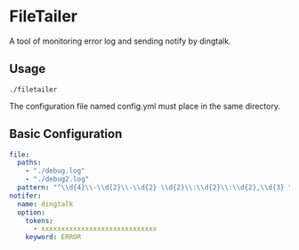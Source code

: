 FileTailer
==========

A tool of monitoring error log and sending notify by dingtalk.

Usage
------

```
./filetailer
```

The configuration file named config.yml must place in the same directory.

Basic Configuration
-------------------

```yaml
file:
  paths:
    - "./debug.log"
    - "./debug2.log"
  pattern: "^\\d{4}\\-\\d{2}\\-\\d{2} \\d{2}\\:\\d{2}\\:\\d{2},\\d{3} "
notifer:
  name: dingtalk
  option:
    tokens:
      - xxxxxxxxxxxxxxxxxxxxxxxxxxxxx
    keyword: ERROR
```
